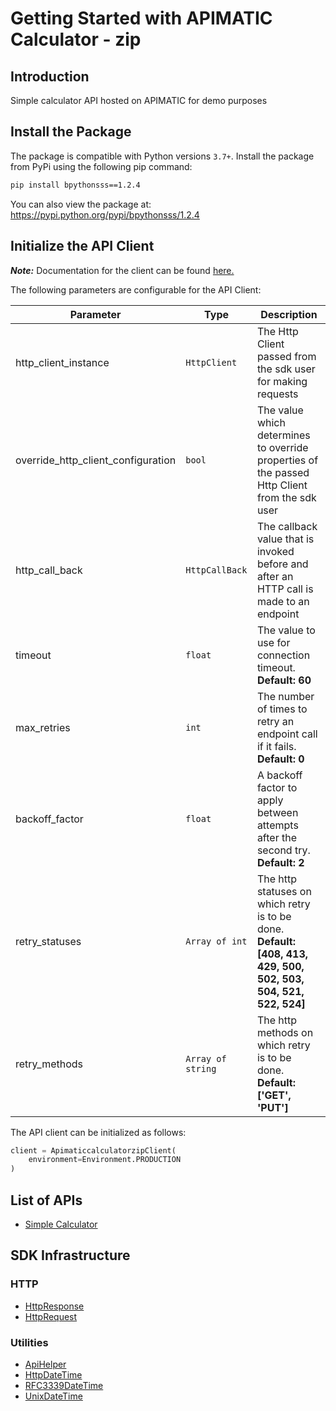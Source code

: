 
# Getting Started with APIMATIC Calculator - zip

## Introduction

Simple calculator API hosted on APIMATIC for demo purposes

## Install the Package

The package is compatible with Python versions `3.7+`.
Install the package from PyPi using the following pip command:

```bash
pip install bpythonsss==1.2.4
```

You can also view the package at:
https://pypi.python.org/pypi/bpythonsss/1.2.4

## Initialize the API Client

**_Note:_** Documentation for the client can be found [here.](https://www.github.com/ZahraN444/tespython/tree/1.2.4/doc/client.md)

The following parameters are configurable for the API Client:

| Parameter | Type | Description |
|  --- | --- | --- |
| http_client_instance | `HttpClient` | The Http Client passed from the sdk user for making requests |
| override_http_client_configuration | `bool` | The value which determines to override properties of the passed Http Client from the sdk user |
| http_call_back | `HttpCallBack` | The callback value that is invoked before and after an HTTP call is made to an endpoint |
| timeout | `float` | The value to use for connection timeout. <br> **Default: 60** |
| max_retries | `int` | The number of times to retry an endpoint call if it fails. <br> **Default: 0** |
| backoff_factor | `float` | A backoff factor to apply between attempts after the second try. <br> **Default: 2** |
| retry_statuses | `Array of int` | The http statuses on which retry is to be done. <br> **Default: [408, 413, 429, 500, 502, 503, 504, 521, 522, 524]** |
| retry_methods | `Array of string` | The http methods on which retry is to be done. <br> **Default: ['GET', 'PUT']** |

The API client can be initialized as follows:

```python
client = ApimaticcalculatorzipClient(
    environment=Environment.PRODUCTION
)
```

## List of APIs

* [Simple Calculator](https://www.github.com/ZahraN444/tespython/tree/1.2.4/doc/controllers/simple-calculator.md)

## SDK Infrastructure

### HTTP

* [HttpResponse](https://www.github.com/ZahraN444/tespython/tree/1.2.4/doc/http-response.md)
* [HttpRequest](https://www.github.com/ZahraN444/tespython/tree/1.2.4/doc/http-request.md)

### Utilities

* [ApiHelper](https://www.github.com/ZahraN444/tespython/tree/1.2.4/doc/api-helper.md)
* [HttpDateTime](https://www.github.com/ZahraN444/tespython/tree/1.2.4/doc/http-date-time.md)
* [RFC3339DateTime](https://www.github.com/ZahraN444/tespython/tree/1.2.4/doc/rfc3339-date-time.md)
* [UnixDateTime](https://www.github.com/ZahraN444/tespython/tree/1.2.4/doc/unix-date-time.md)


